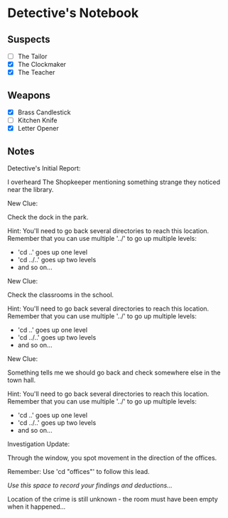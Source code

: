 # Detective's Notebook

## Suspects
- [ ] The Tailor
- [x] The Clockmaker
- [x] The Teacher

## Weapons
- [x] Brass Candlestick
- [ ] Kitchen Knife
- [x] Letter Opener

## Notes
Detective's Initial Report:

I overheard The Shopkeeper mentioning something strange they noticed near the library.


New Clue:

Check the dock in the park.

Hint: You'll need to go back several directories to reach this location.
Remember that you can use multiple '../' to go up multiple levels:
- 'cd ..'    goes up one level
- 'cd ../..' goes up two levels
- and so on...


New Clue:

Check the classrooms in the school.

Hint: You'll need to go back several directories to reach this location.
Remember that you can use multiple '../' to go up multiple levels:
- 'cd ..'    goes up one level
- 'cd ../..' goes up two levels
- and so on...


New Clue:

Something tells me we should go back and check somewhere else in the town hall.

Hint: You'll need to go back several directories to reach this location.
Remember that you can use multiple '../' to go up multiple levels:
- 'cd ..'    goes up one level
- 'cd ../..' goes up two levels
- and so on...


Investigation Update:

Through the window, you spot movement in the direction of the offices.

Remember: Use 'cd "offices"' to follow this lead.



*Use this space to record your findings and deductions...*

Location of the crime is still unknown - the room must have been empty when it happened...
